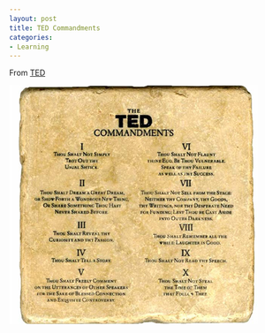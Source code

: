```yaml
---
layout: post
title: TED Commandments
categories:
- Learning
---
```


From [TED](http://www.ted.com/pages/360)

![](/img/TED-commandments.jpg "TED-commandments")
